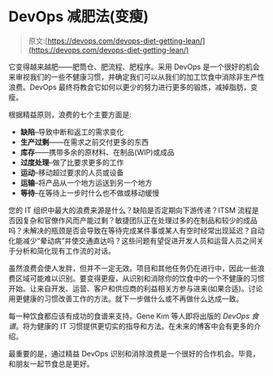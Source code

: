 # DevOps 减肥法(变瘦)

> 原文:[https://devops.com/devops-diet-getting-lean/](https://devops.com/devops-diet-getting-lean/)

它变得越来越肥——肥筒仓、肥流程、肥程序。采用 DevOps 是一个很好的机会来审视我们的一些不健康习惯，并确定我们可以从我们的加工饮食中消除非生产性浪费。DevOps 最终将教会它如何以更少的努力进行更多的锻炼，减掉脂肪，变瘦。

根据精益原则，浪费的七个主要方面是:

*   **缺陷**–导致中断和返工的需求变化
*   **生产过剩**——在需求之前交付更多的东西
*   **库存**——携带多余的原材料、在制品(WIP)或成品
*   **过度处理**–做了比要求更多的工作
*   **运动**–移动超过要求的人员或设备
*   **运输**–将产品从一个地方运送到另一个地方
*   **等待**–在等待上一步时什么也不做或移动缓慢

您的 IT 组织中最大的浪费来源是什么？缺陷是否定期向下游传递？ITSM 流程是否因复杂和官僚作风而产能过剩？敏捷团队正在处理过多的在制品和较少的成品吗？未解决的瓶颈是否会导致在等待完成某件事或某人有空时经常出现延迟？自动化能减少“晕动病”并使交通直达吗？这些问题有望促进开发人员和运营人员之间关于分析和简化现有工作流的对话。

虽然浪费会使人发胖，但并不一定无效。项目和其他任务仍在进行中，因此一些浪费区域可能难以识别。要变得更瘦，从识别和消除你的饮食中的一个不健康的习惯开始。让来自开发、运营、客户和供应商的利益相关方参与进来(如果合适)。讨论用更健康的习惯改善工作的方法。就下一步做什么或不再做什么达成一致。

每一种饮食都应该有成功的食谱来支持。Gene Kim 等人即将出版的 *DevOps 食谱*。将为健康的 IT 习惯提供更切实的指导和方法。在未来的博客中会有更多的介绍。

最重要的是，通过精益 DevOps 识别和消除浪费是一个很好的合作机会。毕竟，和朋友一起节食总是更好。